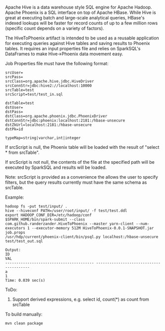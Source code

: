 Apache Hive is a data warehouse style SQL engine for Apache Hadoop. Apache Phoenix is a SQL interface on top of Apache HBase. While Hive is great at executing batch and large-scale analytical queries, HBase's indexed lookups will be faster for record counts of up to a few million rows (specific count depends on a variety of factors).

The HiveToPhoenix artifact is intended to be used as a reusable application for executing queries against Hive tables and saving results to Phoenix tables. It requires an input properties file and relies on SparkSQL's DataFrames to make Hive->Phoenix data movement easy.

Job Properties file must have the following format:
```
srcUser=
srcPass=
srcClass=org.apache.hive.jdbc.HiveDriver
srcConnStr=jdbc:hive2://localhost:10000
srcTable=test
srcScript=test/test_in.sql

dstTable=test
dstUser=
dstPass=
dstClass=org.apache.phoenix.jdbc.PhoenixDriver
dstConnStr=jdbc:phoenix:localhost:2181:/hbase-unsecure
dstZkUrl=localhost:2181:/hbase-unsecure
dstPk=id

typeMap=string|varchar,int|integer
```

If srcScript is null, the Phoenix table will be loaded with the result of "select * from srcTable".

If srcScript is not null, the contents of the file at the specified path will be executed by SparkSQL and results will be loaded.

Note: srcScript is provided as a convenience the allows the user to specify filters, but the query results currently must have the same schema as srcTable.

Example:
```
hadoop fs -put test/input/ .
hive --hiveconf PATH=/user/root/input/ -f test/test.ddl
export HADOOP_CONF_DIR=/etc/hadoop/conf
$SPARK_HOME/bin/spark-submit --class com.github.randerzander.HiveToPhoenix --master yarn-client --num-executors 1 --executor-memory 512M HiveToPhoenix-0.0.1-SNAPSHOT.jar job.props
/usr/hdp/current/phoenix-client/bin/psql.py localhost:/hbase-unsecure test/test_out.sql

Output:
ID                                                                            VAL 
---------------------------------------- ---------------------------------------- 
a                                                                               1 
Time: 0.039 sec(s)
```

ToDo:
1. Support derived expressions, e.g. select id, count(*) as count from srcTable

To build manually:
```
mvn clean package
```
